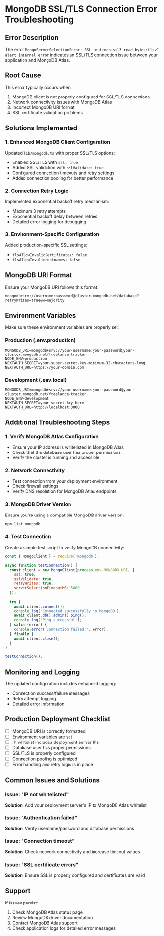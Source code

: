 # MongoDB SSL/TLS Connection Error Troubleshooting

## Error Description
The error `MongoServerSelectionError: SSL routines:ssl3_read_bytes:tlsv1 alert internal error` indicates an SSL/TLS connection issue between your application and MongoDB Atlas.

## Root Cause
This error typically occurs when:
1. MongoDB client is not properly configured for SSL/TLS connections
2. Network connectivity issues with MongoDB Atlas
3. Incorrect MongoDB URI format
4. SSL certificate validation problems

## Solutions Implemented

### 1. Enhanced MongoDB Client Configuration
Updated `lib/mongodb.ts` with proper SSL/TLS options:
- Enabled SSL/TLS with `ssl: true`
- Added SSL validation with `sslValidate: true`
- Configured connection timeouts and retry settings
- Added connection pooling for better performance

### 2. Connection Retry Logic
Implemented exponential backoff retry mechanism:
- Maximum 3 retry attempts
- Exponential backoff delay between retries
- Detailed error logging for debugging

### 3. Environment-Specific Configuration
Added production-specific SSL settings:
- `tlsAllowInvalidCertificates: false`
- `tlsAllowInvalidHostnames: false`

## MongoDB URI Format
Ensure your MongoDB URI follows this format:
```
mongodb+srv://username:password@cluster.mongodb.net/database?retryWrites=true&w=majority
```

## Environment Variables
Make sure these environment variables are properly set:

### Production (.env.production)
```env
MONGODB_URI=mongodb+srv://your-username:your-password@your-cluster.mongodb.net/freelance-tracker
NODE_ENV=production
NEXTAUTH_SECRET=your-super-secret-key-minimum-32-characters-long
NEXTAUTH_URL=https://your-domain.com
```

### Development (.env.local)
```env
MONGODB_URI=mongodb+srv://your-username:your-password@your-cluster.mongodb.net/freelance-tracker
NODE_ENV=development
NEXTAUTH_SECRET=your-secret-key-here
NEXTAUTH_URL=http://localhost:3000
```

## Additional Troubleshooting Steps

### 1. Verify MongoDB Atlas Configuration
- Ensure your IP address is whitelisted in MongoDB Atlas
- Check that the database user has proper permissions
- Verify the cluster is running and accessible

### 2. Network Connectivity
- Test connection from your deployment environment
- Check firewall settings
- Verify DNS resolution for MongoDB Atlas endpoints

### 3. MongoDB Driver Version
Ensure you're using a compatible MongoDB driver version:
```bash
npm list mongodb
```

### 4. Test Connection
Create a simple test script to verify MongoDB connectivity:
```javascript
const { MongoClient } = require('mongodb');

async function testConnection() {
  const client = new MongoClient(process.env.MONGODB_URI, {
    ssl: true,
    sslValidate: true,
    retryWrites: true,
    serverSelectionTimeoutMS: 5000
  });
  
  try {
    await client.connect();
    console.log('Connected successfully to MongoDB');
    await client.db().admin().ping();
    console.log('Ping successful');
  } catch (error) {
    console.error('Connection failed:', error);
  } finally {
    await client.close();
  }
}

testConnection();
```

## Monitoring and Logging
The updated configuration includes enhanced logging:
- Connection success/failure messages
- Retry attempt logging
- Detailed error information

## Production Deployment Checklist
- [ ] MongoDB URI is correctly formatted
- [ ] Environment variables are set
- [ ] IP whitelist includes deployment server IPs
- [ ] Database user has proper permissions
- [ ] SSL/TLS is properly configured
- [ ] Connection pooling is optimized
- [ ] Error handling and retry logic is in place

## Common Issues and Solutions

### Issue: "IP not whitelisted"
**Solution:** Add your deployment server's IP to MongoDB Atlas whitelist

### Issue: "Authentication failed"
**Solution:** Verify username/password and database permissions

### Issue: "Connection timeout"
**Solution:** Check network connectivity and increase timeout values

### Issue: "SSL certificate errors"
**Solution:** Ensure SSL is properly configured and certificates are valid

## Support
If issues persist:
1. Check MongoDB Atlas status page
2. Review MongoDB driver documentation
3. Contact MongoDB Atlas support
4. Check application logs for detailed error messages